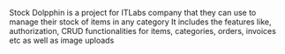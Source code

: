 Stock Dolpphin is a project for ITLabs company that they  can use to manage their stock of items in any category
It includes the features like, authorization, CRUD functionalities for items, categories, orders, invoices etc as well as image uploads
